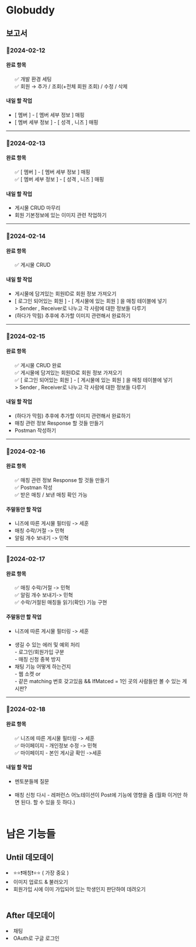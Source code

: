 <!DOCTYPE html>
<html>
<head>


<h1>Globuddy</h1>

<h2>보고서</h2>

<h3>📌2024-02-12</h3>

<h4>완료 항목</h4>
<ul>
  ✅ 개발 환경 세팅
  <br>✅ 회원 → 추가 / 조회(+전체 회원 조회) / 수정 / 삭제
</ul>

<h4>내일 할 작업</h4>
<ul>
  <li> [ 멤버 ] - [ 멤버 세부 정보 ]  매핑  </li>
  <li> [ 멤버 세부 정보 ] - [ 성격 , 니즈 ] 매핑 </li>
</ul>

<hr>
<h3>📌2024-02-13</h3>

<h4>완료 항목</h4>
<ul>
  ✅  [ 멤버 ] - [ 멤버 세부 정보 ]  매핑  </li>
  <br>✅  [ 멤버 세부 정보 ] - [ 성격 , 니즈 ] 매핑 </li>
</ul>

<h4>내일 할 작업</h4>
<ul>
  <li> 게시물 CRUD 마무리  </li>
  <li> 회원 기본정보에 있는 이미지 관련 작업하기 </li>
</ul>

<hr>

<h3>📌2024-02-14</h3>

<h4>완료 항목</h4>
<ul>
  ✅ 게시물 CRUD
  <br>
</ul>

<h4>내일 할 작업</h4>
<ul>
  <li> 게시물에 담겨있는 회원ID로 회원 정보 가져오기   </li>
  <li> [ 로그인 되어있는 회원 ] - [ 게시물에 있는 회원 ] 을 매칭 테이블에 넣기 <br> > Sender , Receiver로 나누고 각 사람에 대한 정보들 다루기 </li>
  <li> (하다가 막힘) 추후에 추가할 이미지 관련해서 완료하기</li>
</ul>

<hr>

<h3>📌2024-02-15</h3>

<h4>완료 항목</h4>
<ul>
  ✅ 게시물 CRUD 완료
  <br>✅ 게시물에 담겨있는 회원ID로 회원 정보 가져오기
  <br>✅  [ 로그인 되어있는 회원 ] - [ 게시물에 있는 회원 ] 을 매칭 테이블에 넣기 <br> > Sender , Receiver로 나누고 각 사람에 대한 정보들 다루기
</ul>

<h4>내일 할 작업</h4>
<ul>
  <li> (하다가 막힘) 추후에 추가할 이미지 관련해서 완료하기</li>
  <li> 매칭 관련 정보 Response 할 것들 만들기</li>
  <li> Postman 작성하기</li>
</ul>

<hr>

<h3>📌2024-02-16</h3>

<h4>완료 항목</h4>
<ul>
  ✅ 매칭 관련 정보 Response 할 것들 만들기
  <br>✅ Postman 작성
  <br>✅ 받은 매칭 / 보낸 매칭 확인 가능
</ul>

<h4>주말동안 할 작업</h4>
<ul>
  <li> 니즈에 따른 게시물 필터링 -> 세훈 </li>
  <li> 매칭 수락/거절 -> 민혁</li>
  <li> 알림 개수 보내기 -> 민혁</li>

</ul>

<hr>

<h3>📌2024-02-17</h3>

<h4>완료 항목</h4>
<ul>
  ✅ 매칭 수락/거절 -> 민혁
  <br>✅ 알림 개수 보내기-> 민혁
  <br>✅ 수락/거절된 매칭들 읽기(확인) 기능 구현
  
</ul>

<h4> 주말동안 할 작업</h4>
<ul>
  <li> 니즈에 따른 게시물 필터링 -> 세훈 </li>
  <br>
  <li> 생길 수 있는 에러 및 예외 처리 </li>
       - 로그인/회원가입 구분
       <br> - 매칭 신청 중복 방지  <br> 


  <li> 채팅 기능 어떻게 하는건지  </li>
       - 웹 소켓 or 
<br> - 같은 matching 번호 갖고있음 && IfMatced = 1인  곳의 사람들만 볼 수 있는 게시판? 

</ul>

<hr>


<h3>📌2024-02-18</h3>

<h4>완료 항목</h4>
<ul>
  ✅  니즈에 따른 게시물 필터링 -> 세훈
  <br>✅ 마이페이지 - 개인정보 수정 -> 민혁
  <br>✅ 마이페이지 - 본인 게시글 확인 ->세훈
  
</ul>

<h4> 내일 할 작업</h4>
<ul>
  <li> 멘토분들께 질문 </li>
  <br>
  <li> 매칭 신청 다시 - 레퍼런스 어노테이션이 Post에 기능에 영향을 줌 (월화 이거만 하면 된다. 할 수 있을 듯 하다.) </li>
  <br>


 

</ul>



  <h1>남은 기능들</h1>
  
  <h2>Until 데모데이 </h2>
  <li> ⭐⭐❗매칭❗⭐⭐  ( 가장 중요 ) </li>
  <li> 이미지 업로드 & 불러오기   </li>
  <li> 회원가입 시에 이미 가입되어 있는 학생인지 판단하여 데려오기   </li>

  <br>
  <h2> After 데모데이 </h2>
  <li> 채팅   </li>
  <li> OAuth로 구글 로그인   </li>

</body>
</html>
